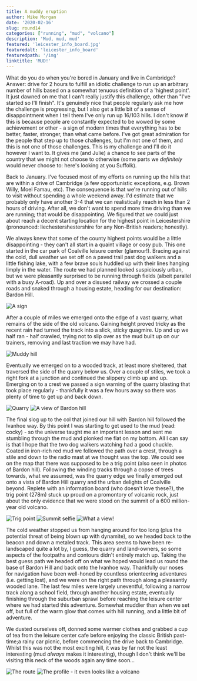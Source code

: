 ```yaml
---
title: A muddy eruption
author: Mike Morgan
date: '2020-02-16'
slug: round14
categories: ["running", "mud", "volcano"]
description: 'Mud, mud, mud'
featured: 'leicester_info_board.jpg'
featuredalt: 'leicester_info_board'
featuredpath: '/img'
linktitle: 'MUD!'
---
```


What do you do when you're bored in January and live in Cambridge? Answer: drive for 2 hours to fulfill an idiotic 
challenge to run up an arbitrary number of hills based on a somewhat tenuous definition of a 'highest point'. It just 
dawned on me that I can't really justify this challenge, other than "I've started so I'll finish". It's genuinely nice 
that people regularly ask me how the challenge is progressing, but I also get a little bit of a sense of disappointment 
when I tell them I've only run up 16/103 hills. I don't know if this is because people are constantly expected to be 
wowed by some achievement or other - a sign of modern times that everything has to be better, faster, stronger, than 
what came before. I've got great admiration for the people that step up to those challenges, but I'm not one of 
them, and this is not one of those challenges. This is my challenge and I'll do it however I want to. It gives 
me (and Julie) a chance to see parts of the country that we might not choose to otherwise (some parts we _definitely_ 
would never choose to: here's looking at you Suffolk).

Back to January. I've focused most of my efforts on running up the hills that are within a drive of Cambridge (a few 
opportunistic exceptions, e.g. Brown Willy, Moel Famau, etc). The consequence is that we're running out of hills to 
visit without spending a whole weekend away. I'd estimate that we probably only have another 3-4 that we can 
realistically reach in less than 2 hours of driving. After all, we don't want to spend more time driving than we are 
running; that would be disappointing. We figured that we could just about reach a decent starting location for the 
highest point in Leicestershire (pronounced: liechestershestershire for any Non-British readers; honestly).

We always knew that some of the county highest points would be a little disappointing - they can't all start in a 
quaint village or cosy pub. This one started in the car park of Coalville leisure center (glamour!). Bracing against 
the cold, dull weather we set off on a paved trail past dog walkers and a little fishing lake, with a few brave souls 
huddled up with their lines hanging limply in the water. The route we had planned looked suspiciously urban, but we 
were pleasantly surprised to be running through fields (albeit parallel with a busy A-road). Up and over a disused 
railway we crossed a couple roads and snaked through a housing estate, heading for our destination: Bardon Hill.

![A sign][1]

After a couple of miles we emerged onto the edge of a vast quarry, what remains of the side of the old volcano. 
Gaining height proved tricky as the recent rain had turned the track into a slick, sticky quagmire. Up and up we 
half ran - half crawled, trying not to slip over as the mud built up on our trainers, removing and last traction we 
may have had. 

![Muddy hill][2]

Eventually we emerged on to a wooded track, at least more sheltered, that traversed the side of the 
quarry below us. Over a couple of stiles, we took a right fork at a junction and continued the slippery climb up and up. 
Emerging on to a crest we passed a sign warning of the quarry blasting that took place regularly - thankfully it was a 
few hours away so there was plenty of time to get up and back down.

![Quarry][3]
![A view of Bardon hill][4]

The final slog up to the col that joined our hill with Bardon hill followed the Ivanhoe way. By this point I was 
starting to get used to the mud (read: cocky) - so the universe taught me an important lesson and sent me stumbling 
through the mud and plonked me flat on my bottom. All I can say is that I hope that the two dog walkers watching had a 
good chuckle. Coated in iron-rich red mud we followed the path over a crest, through a stile and down to the radio 
mast at we thought was the top. We could see on the map that there was supposed to be a trig point (also seen in 
photos of Bardon hill). Following the winding tracks through a copse of trees towards, what we assumed, was the quarry 
edge we finally emerged out onto a vista of Bardon Hill quarry and the urban delights of Coalville beyond. Replete with 
an information board (who doesn't love these?), the trig point (278m) stuck up proud on a promontory of volcanic rock, just 
about the only evidence that we were stood on the summit of a 600 million-year old volcano.

![Trig point][5]
![Summit selfie][6]
![What a view!][7]

The cold weather stopped us from hanging around for too long (plus the potential threat of being blown up with 
dynamite), so we headed back to the beacon and down a metaled track. This area seems to have been re-landscaped quite 
a lot by, I guess, the quarry and land-owners, so some aspects of the footpaths and contours didn't entirely match up. 
Taking the best guess path we headed off on what we hoped would lead us round the base of Bardon Hill and back onto the 
Ivanhoe way. Thankfully our noses for navigation have been well-honed by countless orienteering adventures (i.e. 
getting lost), and we were on the right path through along a pleasantly wooded lane. The last few miles were largely 
uneventful, following a narrow track along a school field, through another housing estate, eventually finishing through 
the suburban sprawl before reaching the leisure center where we had started this adventure. Somewhat muddier than when 
we set off, but full of the warm glow that comes with hill running, and a little bit of adventure.

We dusted ourselves off, donned some warmer clothes and grabbed a cup of tea from the leisure center cafe before 
enjoying the classic British past-time;a rainy car picnic, before commencing the drive back to Cambridge. Whilst this 
was not the most exciting hill, it was by far not the least interesting (mud _always_ makes it interesting), though I don't 
think we'll be visiting this neck of the woods again any time soon...

![The route][8]
![The profile - it even looks like a volcano][9]

[1]: /img/leicester_sign_direction.jpg
[2]: /img/leicester_muddy_hill2.jpg
[3]: /img/leicester_quarry_dull.jpg
[4]: /img/leicester_summit_distance.jpg
[5]: /img/leicester_trig.jpg
[6]: /img/leicester_summit_selfie.jpg
[7]: /img/leicester_view_urban.jpg
[8]: /img/leicestershire_map.png
[9]: /img/leicestershire-profile.png

